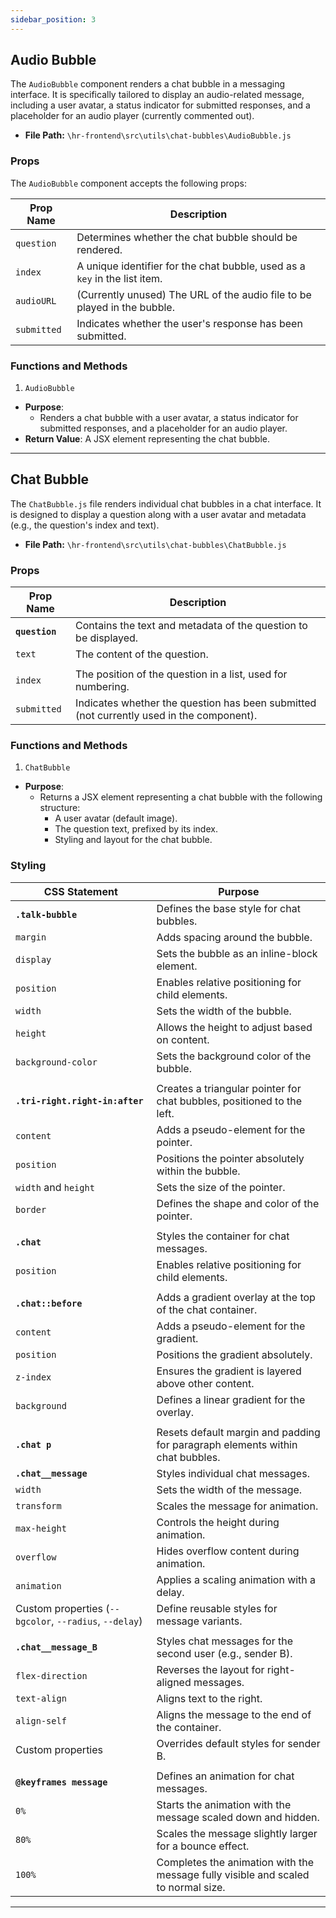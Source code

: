```yaml
---
sidebar_position: 3
---
```


## Audio Bubble

The `AudioBubble` component renders a chat bubble in a messaging interface. It is specifically tailored to display an audio-related message, including a user avatar, a status indicator for submitted responses, and a placeholder for an audio player (currently commented out). 

- **File Path:** `\hr-frontend\src\utils\chat-bubbles\AudioBubble.js`

### Props
The `AudioBubble` component accepts the following props:

| Prop Name | Description                                                                 |
|-----------|-----------------------------------------------------------------------------|
| `question`| Determines whether the chat bubble should be rendered.                      |
| `index`   | A unique identifier for the chat bubble, used as a `key` in the list item.  |
| `audioURL`| (Currently unused) The URL of the audio file to be played in the bubble.    |
| `submitted`| Indicates whether the user's response has been submitted.                   |

### Functions and Methods

1. `AudioBubble` 
- **Purpose**:
    - Renders a chat bubble with a user avatar, a status indicator for submitted responses, and a placeholder for an audio player.
- **Return Value**: A JSX element representing the chat bubble.


---
## Chat Bubble

The `ChatBubble.js` file renders individual chat bubbles in a chat interface. It is designed to display a question along with a user avatar and metadata (e.g., the question's index and text). 

- **File Path:** `\hr-frontend\src\utils\chat-bubbles\ChatBubble.js`

### Props
|Prop Name| Description|
|---|---|
|**`question`**| Contains the text and metadata of the question to be displayed.|
|`text`| The content of the question.|
|||
|`index`| The position of the question in a list, used for numbering.|
|`submitted`| Indicates whether the question has been submitted (not currently used in the component).|

### Functions and Methods

1. `ChatBubble` 

- **Purpose**:
    - Returns a JSX element representing a chat bubble with the following structure:
        - A user avatar (default image).
        - The question text, prefixed by its index.
        - Styling and layout for the chat bubble.

### Styling
| CSS Statement | Purpose |
|--------------|---------|
|**`.talk-bubble`**| Defines the base style for chat bubbles.|
|`margin`| Adds spacing around the bubble.|
|`display`| Sets the bubble as an inline-block element.|
|`position`| Enables relative positioning for child elements.|
|`width`| Sets the width of the bubble.|
|`height`| Allows the height to adjust based on content.|
|`background-color`| Sets the background color of the bubble.|
|||
|**`.tri-right.right-in:after`**|Creates a triangular pointer for chat bubbles, positioned to the left.|
|`content`| Adds a pseudo-element for the pointer.|
|`position`| Positions the pointer absolutely within the bubble.|
|`width` and `height`| Sets the size of the pointer.|
|`border`| Defines the shape and color of the pointer.|
|||
|**`.chat`**|Styles the container for chat messages.|
|`position`|Enables relative positioning for child elements.|
|||
|**`.chat::before`**|Adds a gradient overlay at the top of the chat container.|
|`content`|Adds a pseudo-element for the gradient.|
|`position`|Positions the gradient absolutely.|
|`z-index`|Ensures the gradient is layered above other content.|
|`background`|Defines a linear gradient for the overlay.|
|||
|**`.chat p`**|Resets default margin and padding for paragraph elements within chat bubbles.|
|**`.chat__message`**|Styles individual chat messages.|
|`width`|Sets the width of the message.|
|`transform`|Scales the message for animation.|
|`max-height`|Controls the height during animation.|
|`overflow`|Hides overflow content during animation.|
|`animation`|Applies a scaling animation with a delay.|
|Custom properties (`--bgcolor`, `--radius`, `--delay`)|Define reusable styles for message variants.|
|||
|**`.chat__message_B`**|Styles chat messages for the second user (e.g., sender B).|
|`flex-direction`|Reverses the layout for right-aligned messages.|
|`text-align`|Aligns text to the right.|
|`align-self`|Aligns the message to the end of the container.|
|Custom properties|Overrides default styles for sender B.|
|||
|**`@keyframes message`**|Defines an animation for chat messages.|
|`0%`|Starts the animation with the message scaled down and hidden.|
|`80%`|Scales the message slightly larger for a bounce effect.|
|`100%`|Completes the animation with the message fully visible and scaled to normal size.|

---
